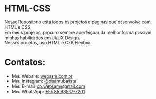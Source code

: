 # HTML-CSS

Nesse Repositório esta todos os projetos e paginas que desenvolvo com HTML e CSS.<br>
Em meus projetos, procuro sempre aperfeiçoar da melhor forma possível minhas habilidades em UI/UX Design.<br>
Nesses projetos, uso HTML e CSS Flexbox.
<br>
# Contatos:
<ul>
  <li>Meu Website: <a href="https://websam.com.br">websam.com.br</a></li>
  <li>Meu Instagram: <a href="https://www.instagram.com/oisamubatista/">@oisamubatista</a></li>
  <li>Meu E-mail: <a href="mailto:cp.websam@gmail.com">cp.websam@gmail.com</a></li>
  <li>Meu WhatsApp: <a href="https://wa.me/+5585985677201">+55 85 98567-7201</a></li>
</ul>

